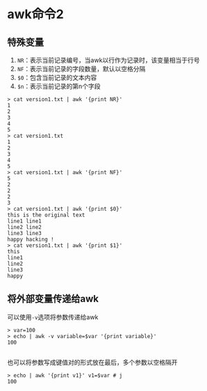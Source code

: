 # awk命令2

## 特殊变量

1. `NR`：表示当前记录编号，当awk以行作为记录时，该变量相当于行号
2. `NF`：表示当前记录的字段数量，默认以空格分隔
3. `$0`：包含当前记录的文本内容
4. `$n`：表示当前记录的第n个字段

```shell
> cat version1.txt | awk '{print NR}'
1
2
3
4
5
> cat version1.txt
1
2
3
4
5
> cat version1.txt | awk '{print NF}'
5
2
2
2
3
> cat version1.txt | awk '{print $0}'
this is the original text
line1 line1
line2 line2
line3 line3
happy hacking !
> cat version1.txt | awk '{print $1}'
this
line1
line2
line3
happy
```

## 将外部变量传递给awk

可以使用`-v`选项将参数传递给awk

```shell
> var=100
> echo | awk -v variable=$var '{print variable}'
100


```

也可以将参数写成键值对的形式放在最后，多个参数以空格隔开

```shell
> echo | awk '{print v1}' v1=$var # j
100
```

